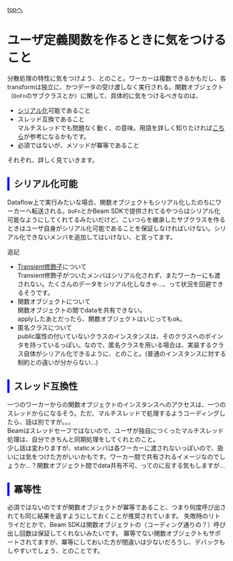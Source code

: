 <style type="text/css">
  .head { 
    border-left:5px solid #00f;
    padding:3px 0 3px 10px;
    font-weight: bold;
  }
  .lhead { 
    border-left:5px solid #00f;
    padding:3px 0 3px 10px;
    font-size:14pt;
    font-weight: bold;
  }
</style>
[topへ](../index.html)

# ユーザ定義関数を作るときに気をつけること
分散処理の特性に気をつけよう、とのこと。ワーカーは複数できるかもだし、各transformは独立に、かつデータの受け渡しなく実行される。関数オブジェクト（`DoFn`のサブクラスとか）に関して、具体的に気をつけるべきなのは、

+ [シリアル化](https://www.ne.jp/asahi/hishidama/home/tech/java/serial.html)可能であること
+ スレッド互換であること  
マルチスレッドでも問題なく動く、の意味。用語を詳しく知りたければ[こちら](https://www.ibm.com/developerworks/jp/java/library/j-jtp09263/index.html)が参考になるかもです。
+ 必須ではないが、メソッドが冪等であること

それぞれ、詳しく見ていきます。

## <span class="head">シリアル化可能</span>
Dataflow上で実行みたいな場合、関数オブジェクトもシリアル化したのちにワーカーへ転送される。`DoFn`とかBeam SDKで提供されてるやつらはシリアル化可能なようにしてくれてるみたいだけど、こいつらを継承したサブクラスを作るときはユーザ自身がシリアル化可能であることを保証しなければいけない。シリアル化できないメンバを追加してはいけない、と言ってます。

追記

+ [Transient修飾子](http://java-code.jp/126)について  
Transient修飾子がついたメンバはシリアル化されず、またワーカーにも渡されない。たくさんのデータをシリアル化しなきゃ...、って状況を回避できるそうです。
+ 関数オブジェクトについて  
関数オブジェクトの間でdataを共有できない。  
applyしたあとだったら、関数オブジェクトはいじってもok。
+ 匿名クラスについて  
public属性の付いていないクラスのインスタンスは、そのクラスへのポインタを持っているっぽい。なので、匿名クラスを用いる場合は、実装するクラス自体がシリアル化できるように、とのこと。(普通のインスタンスに対する制約との違いが分からない...)

## <span class="head">スレッド互換性</span>
一つのワーカーからの関数オブジェクトのインスタンスへのアクセスは、一つのスレッドからになるそう。ただ、マルチスレッドで処理するようコーディングしたら、話は別ですが。。。  
Beamはスレッドセーフではないので、ユーザが独自につくったマルチスレッド処理は、自分できちんと同期処理をしてくれとのこと。  
少し話は変わりますが、staticメンバは各ワーカーに渡されないっぽいので、扱いには気をつけた方がいいかもです。ワーカー間で共有されるイメージなのでしょうか...？関数オブジェクト間でdata共有不可、ってのに反する気もしますが...

## <span class="head">冪等性</span>
必須ではないのですが関数オブジェクトが冪等であること、つまり何度呼び出されても同じ結果を返すようにしておくことが推奨されています。
失敗時のリトライだとかで、Beam SDKは関数オブジェクトの（コーディング通りの？）呼び出し回数は保証してくれないみたいです。
冪等でない関数オブジェクトもサポートされてますが、冪等にしておいた方が間違いは少ないだろうし、デバックもしやすいでしょう、とのことです。
